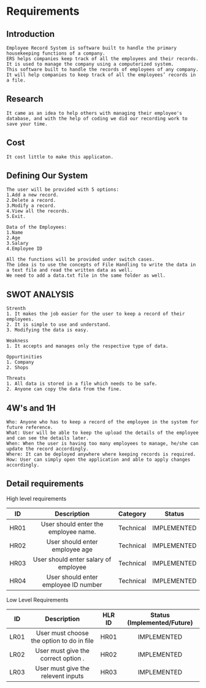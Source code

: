 # Requirements
## Introduction
    Employee Record System is software built to handle the primary housekeeping functions of a company. 
    ERS helps companies keep track of all the employees and their records. 
    It is used to manage the company using a computerized system. 
    This software built to handle the records of employees of any company. 
    It will help companies to keep track of all the employees’ records in a file. 

## Research
    It came as an idea to help others with managing their employee's database, and with the help of coding we did our recording work to 
    save your time.
    
## Cost
    It cost little to make this applicaton.
    
## Defining Our System
    The user will be provided with 5 options:
    1.Add a new record.
    2.Delete a record.
    3.Modify a record.
    4.View all the records.
    5.Exit.
    
    Data of the Employees:
    1.Name
    2.Age
    3.Salary
    4.Employee ID
    
    All the functions will be provided under switch cases. 
    The idea is to use the concepts of File Handling to write the data in a text file and read the written data as well. 
    We need to add a data.txt file in the same folder as well.
    
## SWOT ANALYSIS
    Strenth
    1. It makes the job easier for the user to keep a record of their employees.
    2. It is simple to use and understand.
    3. Modifying the data is easy.
    
    Weakness
    1. It accepts and manages only the respective type of data.
    
    Oppurtinities
    1. Company
    2. Shops
    
    Threats
    1. All data is stored in a file which needs to be safe.
    2. Anyone can copy the data from the fine.

## 4W's and 1H
    Who: Anyone who has to keep a record of the employee in the system for future reference.
    What: User will be able to keep the upload the details of the employee and can see the details later.
    When: When the user is having too many employees to manage, he/she can update the record accordingly.
    Where: It can be deployed anywhere where keeping records is required.
    How: User can simply open the application and able to apply changes accordingly.

## Detail requirements

High level requirements

|**ID**|**Description**|**Category**|**Status**|
| :-: | :-: | :-: | :-: |
|HR01|User should enter the employee name.|Technical|IMPLEMENTED|
|HR02|User should enter employee age |Technical|IMPLEMENTED|
|HR03|User should enter salary of employee|Technical|IMPLEMENTED|
|HR04|User should enter employee ID number|Technical|IMPLEMENTED|

Low Level Requirements

|**ID**|**Description**|**HLR ID**|**Status (Implemented/Future)**|
| :-: | :-: | :-: | :-: |
|LR01|User must choose the option to do in file|HR01|IMPLEMENTED|
|LR02|User must give the correct option .|HR02|IMPLEMENTED|
|LR03|User must give the relevent inputs|HR03|IMPLEMENTED|

